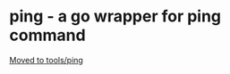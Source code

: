 # ping - a go wrapper for ping command

[Moved to tools/ping](https://github.com/xellio/tools/ping)
